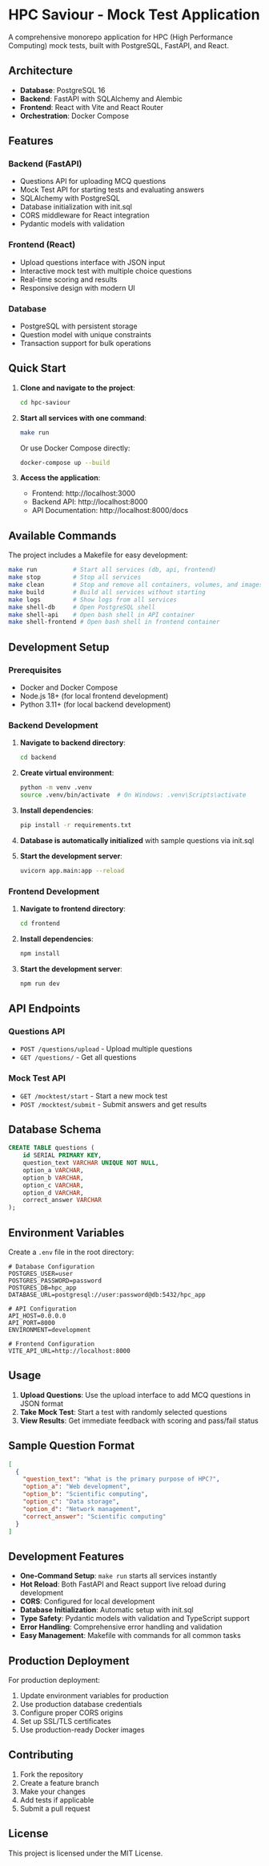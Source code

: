 # HPC Saviour - Mock Test Application

A comprehensive monorepo application for HPC (High Performance Computing) mock tests, built with PostgreSQL, FastAPI, and React.

## Architecture

- **Database**: PostgreSQL 16
- **Backend**: FastAPI with SQLAlchemy and Alembic
- **Frontend**: React with Vite and React Router
- **Orchestration**: Docker Compose

## Features

### Backend (FastAPI)
- Questions API for uploading MCQ questions
- Mock Test API for starting tests and evaluating answers
- SQLAlchemy with PostgreSQL
- Database initialization with init.sql
- CORS middleware for React integration
- Pydantic models with validation

### Frontend (React)
- Upload questions interface with JSON input
- Interactive mock test with multiple choice questions
- Real-time scoring and results
- Responsive design with modern UI

### Database
- PostgreSQL with persistent storage
- Question model with unique constraints
- Transaction support for bulk operations

## Quick Start

1. **Clone and navigate to the project**:
   ```bash
   cd hpc-saviour
   ```

2. **Start all services with one command**:
   ```bash
   make run
   ```
   
   Or use Docker Compose directly:
   ```bash
   docker-compose up --build
   ```

3. **Access the application**:
   - Frontend: http://localhost:3000
   - Backend API: http://localhost:8000
   - API Documentation: http://localhost:8000/docs

## Available Commands

The project includes a Makefile for easy development:

```bash
make run          # Start all services (db, api, frontend)
make stop         # Stop all services
make clean        # Stop and remove all containers, volumes, and images
make build        # Build all services without starting
make logs         # Show logs from all services
make shell-db     # Open PostgreSQL shell
make shell-api    # Open bash shell in API container
make shell-frontend # Open bash shell in frontend container
```

## Development Setup

### Prerequisites
- Docker and Docker Compose
- Node.js 18+ (for local frontend development)
- Python 3.11+ (for local backend development)

### Backend Development

1. **Navigate to backend directory**:
   ```bash
   cd backend
   ```

2. **Create virtual environment**:
   ```bash
   python -m venv .venv
   source .venv/bin/activate  # On Windows: .venv\Scripts\activate
   ```

3. **Install dependencies**:
   ```bash
   pip install -r requirements.txt
   ```

4. **Database is automatically initialized** with sample questions via init.sql

5. **Start the development server**:
   ```bash
   uvicorn app.main:app --reload
   ```

### Frontend Development

1. **Navigate to frontend directory**:
   ```bash
   cd frontend
   ```

2. **Install dependencies**:
   ```bash
   npm install
   ```

3. **Start the development server**:
   ```bash
   npm run dev
   ```

## API Endpoints

### Questions API
- `POST /questions/upload` - Upload multiple questions
- `GET /questions/` - Get all questions

### Mock Test API
- `GET /mocktest/start` - Start a new mock test
- `POST /mocktest/submit` - Submit answers and get results

## Database Schema

```sql
CREATE TABLE questions (
    id SERIAL PRIMARY KEY,
    question_text VARCHAR UNIQUE NOT NULL,
    option_a VARCHAR,
    option_b VARCHAR,
    option_c VARCHAR,
    option_d VARCHAR,
    correct_answer VARCHAR
);
```

## Environment Variables

Create a `.env` file in the root directory:

```env
# Database Configuration
POSTGRES_USER=user
POSTGRES_PASSWORD=password
POSTGRES_DB=hpc_app
DATABASE_URL=postgresql://user:password@db:5432/hpc_app

# API Configuration
API_HOST=0.0.0.0
API_PORT=8000
ENVIRONMENT=development

# Frontend Configuration
VITE_API_URL=http://localhost:8000
```

## Usage

1. **Upload Questions**: Use the upload interface to add MCQ questions in JSON format
2. **Take Mock Test**: Start a test with randomly selected questions
3. **View Results**: Get immediate feedback with scoring and pass/fail status

## Sample Question Format

```json
[
  {
    "question_text": "What is the primary purpose of HPC?",
    "option_a": "Web development",
    "option_b": "Scientific computing",
    "option_c": "Data storage",
    "option_d": "Network management",
    "correct_answer": "Scientific computing"
  }
]
```

## Development Features

- **One-Command Setup**: `make run` starts all services instantly
- **Hot Reload**: Both FastAPI and React support live reload during development
- **CORS**: Configured for local development
- **Database Initialization**: Automatic setup with init.sql
- **Type Safety**: Pydantic models with validation and TypeScript support
- **Error Handling**: Comprehensive error handling and validation
- **Easy Management**: Makefile with commands for all common tasks

## Production Deployment

For production deployment:

1. Update environment variables for production
2. Use production database credentials
3. Configure proper CORS origins
4. Set up SSL/TLS certificates
5. Use production-ready Docker images

## Contributing

1. Fork the repository
2. Create a feature branch
3. Make your changes
4. Add tests if applicable
5. Submit a pull request

## License

This project is licensed under the MIT License.
